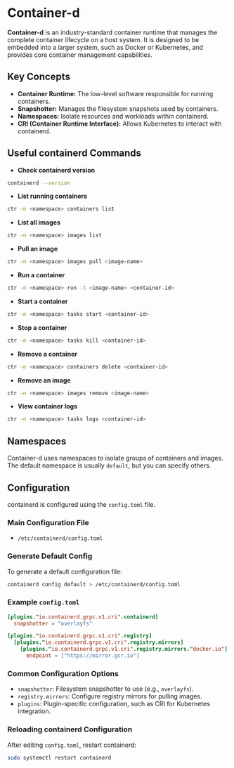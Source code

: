 # Container-d

**Container-d** is an industry-standard container runtime that manages the complete container lifecycle on a host system. It is designed to be embedded into a larger system, such as Docker or Kubernetes, and provides core container management capabilities.

## Key Concepts

- **Container Runtime:** The low-level software responsible for running containers.
- **Snapshotter:** Manages the filesystem snapshots used by containers.
- **Namespaces:** Isolate resources and workloads within containerd.
- **CRI (Container Runtime Interface):** Allows Kubernetes to interact with containerd.

## Useful containerd Commands

- **Check containerd version**

```sh
containerd --version
```

- **List running containers**

```sh
ctr -n <namespace> containers list
```

- **List all images**

```sh
ctr -n <namespace> images list
```

- **Pull an image**

```sh
ctr -n <namespace> images pull <image-name>
```

- **Run a container**

```sh
ctr -n <namespace> run -t <image-name> <container-id>
```

- **Start a container**

```sh
ctr -n <namespace> tasks start <container-id>
```

- **Stop a container**

```sh
ctr -n <namespace> tasks kill <container-id>
```

- **Remove a container**

```sh
ctr -n <namespace> containers delete <container-id>
```

- **Remove an image**

```sh
ctr -n <namespace> images remove <image-name>
```

- **View container logs**

```sh
ctr -n <namespace> tasks logs <container-id>
```

## Namespaces

Container-d uses namespaces to isolate groups of containers and images. The default namespace is usually `default`, but you can specify others.

## Configuration

containerd is configured using the `config.toml` file.

### Main Configuration File

- `/etc/containerd/config.toml`

### Generate Default Config

To generate a default configuration file:

```sh
containerd config default > /etc/containerd/config.toml
```

### Example `config.toml`

```toml
[plugins."io.containerd.grpc.v1.cri".containerd]
  snapshotter = "overlayfs"

[plugins."io.containerd.grpc.v1.cri".registry]
  [plugins."io.containerd.grpc.v1.cri".registry.mirrors]
    [plugins."io.containerd.grpc.v1.cri".registry.mirrors."docker.io"]
      endpoint = ["https://mirror.gcr.io"]
```

### Common Configuration Options

- `snapshotter`: Filesystem snapshotter to use (e.g., `overlayfs`).
- `registry.mirrors`: Configure registry mirrors for pulling images.
- `plugins`: Plugin-specific configuration, such as CRI for Kubernetes integration.

### Reloading containerd Configuration

After editing `config.toml`, restart containerd:

```sh
sudo systemctl restart containerd
```
